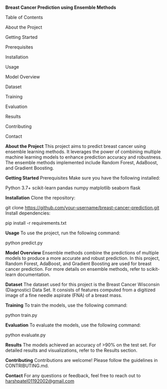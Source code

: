 **Breast Cancer Prediction using Ensemble Methods**

Table of Contents

About the Project

Getting Started

Prerequisites

Installation

Usage

Model Overview

Dataset

Training

Evaluation

Results

Contributing

Contact

**About the Project**
This project aims to predict breast cancer using ensemble learning methods. It leverages the power of combining multiple machine learning models to enhance prediction accuracy and robustness. The ensemble methods implemented include Random Forest, AdaBoost, and Gradient Boosting.

**Getting Started**
Prerequisites
Make sure you have the following installed:

Python 3.7+
scikit-learn
pandas
numpy
matplotlib
seaborn 
flask

**Installation**
Clone the repository:

git clone https://github.com/your-username/breast-cancer-prediction.git
Install dependencies:

pip install -r requirements.txt

**Usage**
To use the project, run the following command:

python predict.py 

**Model Overview**
Ensemble methods combine the predictions of multiple models to produce a more accurate and robust prediction. In this project, Random Forest, AdaBoost, and Gradient Boosting are used for breast cancer prediction. For more details on ensemble methods, refer to scikit-learn documentation.

**Dataset**
The dataset used for this project is the Breast Cancer Wisconsin (Diagnostic) Data Set. It consists of features computed from a digitized image of a fine needle aspirate (FNA) of a breast mass.

**Training**
To train the models, use the following command:

python train.py 

**Evaluation**
To evaluate the models, use the following command:

python evaluate.py 

**Results**
The models achieved an accuracy of >90% on the test set. For detailed results and visualizations, refer to the Results section.

**Contributing**
Contributions are welcome! Please follow the guidelines in CONTRIBUTING.md.

**Contact**
For any questions or feedback, feel free to reach out to harshpatel01192002@gmail.com

